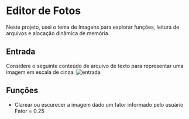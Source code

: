 # Editor de Fotos
Neste projeto, usei o tema de Imagens para explorar funções, leitura de arquivos e alocação dinâmica de memória. 

## Entrada
Considere o seguinte conteúdo de arquivo de texto para representar uma imagem em escala de cinza:
![entrada](https://user-images.githubusercontent.com/100383925/211177101-a411a9c2-7af7-48fe-88ab-f1442e23a8e3.jpg)

## Funções
- Clarear ou escurecer a imagem dado um fator informado pelo usuário <br />
Fator = 0.25
